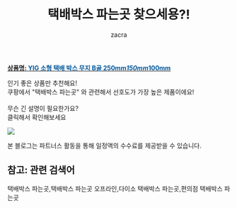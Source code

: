 ﻿---
layout: post
title:  "택배박스 파는곳 찾으세용?!"
author: zacra
categories: [ 아이템 ]
tags: [택배박스 파는곳,택배박스 파는곳 오프라인,다이소 택배박스 파는곳,편의점 택배박스 파는곳]
image: https://static.coupangcdn.com/image/vendor_inventory/images/2018/02/10/11/6/6c19e6ad-77fd-40c4-a2f4-6c426599223c.jpg 
description: "쿠팡에서 택배박스 파는곳 관련 키워드로 가장 고객 선호도가 높은 제품이랍니다."
rating: 4.5
---

<a href="https://link.coupang.com/re/AFFSDP?lptag=AF8407795&pageKey=128054801&itemId=377195147&vendorItemId=3533398694&traceid=V0-153-0cd972ec52e600c9"><b>상품명: <font color='#01579B'>YIG 소형 택배 박스 무지 B골 250mm*150mm*100mm</font></b></a>

인기 좋은 상품만 추천해요!<br/>
쿠팡에서 "택배박스 파는곳" 와 관련해서 선호도가 가장 높은 제품이에요!<br/><br/>
무슨 긴 설명이 필요한가요?  
클릭해서 확인해보세요


<a href="https://link.coupang.com/re/AFFSDP?lptag=AF8407795&pageKey=128054801&itemId=377195147&vendorItemId=3533398694&traceid=V0-153-0cd972ec52e600c9"><img src="https://thumbnail10.coupangcdn.com/thumbnails/remote/q89/image/vendor_inventory/images/2018/02/10/11/2/dc19b2fd-9564-4461-849b-1ec3999f7e54.jpg"></a> 

본 블로그는 파트너스 활동을 통해 일정액의 수수료를 제공받을 수 있습니다.

## 참고: 관련 검색어    
택배박스 파는곳,택배박스 파는곳 오프라인,다이소 택배박스 파는곳,편의점 택배박스 파는곳